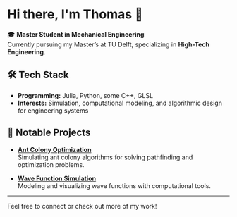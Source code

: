 # Hi there, I'm Thomas 👋

🎓 **Master Student in Mechanical Engineering**  
Currently pursuing my Master’s at TU Delft, specializing in **High-Tech Engineering**.

## 🛠️ Tech Stack
- **Programming:** Julia, Python, some C++, GLSL
- **Interests:** Simulation, computational modeling, and algorithmic design for engineering systems

## 🚀 Notable Projects

- [**Ant Colony Optimization**](https://github.com/thomasc791/ant-colony)  
  Simulating ant colony algorithms for solving pathfinding and optimization problems.

- [**Wave Function Simulation**](https://github.com/thomasc791/waves)  
  Modeling and visualizing wave functions with computational tools.

---

Feel free to connect or check out more of my work!  
<!-- Add your social links here, e.g. LinkedIn, personal website -->
